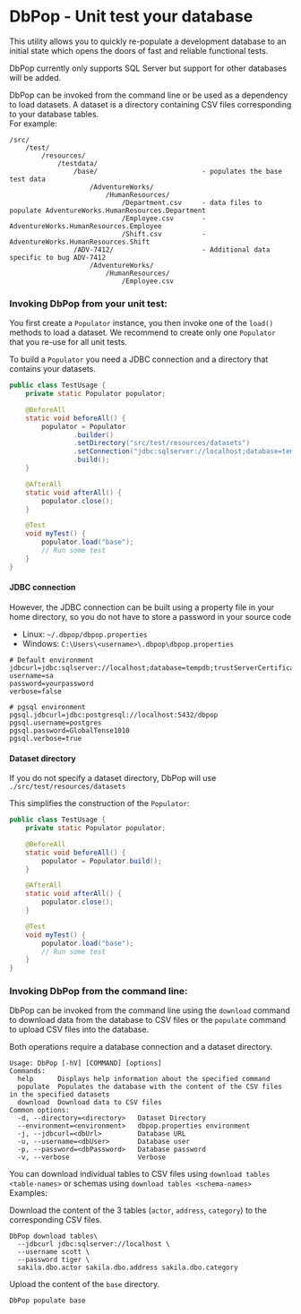 # DbPop - Unit test your database

This utility allows you to quickly re-populate a development database to an initial state
which opens the doors of fast and reliable functional tests.

DbPop currently only supports SQL Server but support for other databases will be added.

DbPop can be invoked from the command line or be used as a dependency to load datasets.
A dataset is a directory containing CSV files corresponding to your database tables.<br/>
For example:

```
/src/
    /test/
        /resources/
            /testdata/
                /base/                          - populates the base test data
                    /AdventureWorks/
                        /HumanResources/
                            /Department.csv     - data files to populate AdventureWorks.HumanResources.Department
                            /Employee.csv       -                        AdventureWorks.HumanResources.Employee
                            /Shift.csv          -                        AdventureWorks.HumanResources.Shift
                /ADV-7412/                      - Additional data specific to bug ADV-7412 
                    /AdventureWorks/
                        /HumanResources/
                            /Employee.csv
```

### Invoking DbPop from your unit test:

You first create a `Populator` instance, you then invoke one of the `load()` methods to load a dataset.
We recommend to create only one `Populator` that you re-use for all unit tests.

To build a `Populator` you need a JDBC connection and a directory that contains your datasets.

```java
public class TestUsage {
    private static Populator populator;

    @BeforeAll
    static void beforeAll() {
        populator = Populator
                .builder()
                .setDirectory("src/test/resources/datasets")
                .setConnection("jdbc:sqlserver://localhost;database=tempdb;trustServerCertificate=true", "sa", "password")
                .build();
    }

    @AfterAll
    static void afterAll() {
        populator.close();
    }

    @Test
    void myTest() {
        populator.load("base");
        // Run some test
    }
}
```

#### JDBC connection

However, the JDBC connection can be built using a property file in your home directory, so you do not have to store a password in your source code
* Linux: `~/.dbpop/dbpop.properties`
* Windows: `C:\Users\<username>\.dbpop\dbpop.properties`

```properties
# Default environment
jdbcurl=jdbc:sqlserver://localhost;database=tempdb;trustServerCertificate=true
username=sa
password=yourpassword
verbose=false

# pgsql environment
pgsql.jdbcurl=jdbc:postgresql://localhost:5432/dbpop
pgsql.username=postgres
pgsql.password=GlobalTense1010
pgsql.verbose=true
```

#### Dataset directory

If you do not specify a dataset directory, DbPop will use `./src/test/resources/datasets`

This simplifies the construction of the `Populator`:

```java
public class TestUsage {
    private static Populator populator;

    @BeforeAll
    static void beforeAll() {
        populator = Populator.build();
    }

    @AfterAll
    static void afterAll() {
        populator.close();
    }

    @Test
    void myTest() {
        populator.load("base");
        // Run some test
    }
}
```

### Invoking DbPop from the command line:

DbPop can be invoked from the command line using the `download` command to download data from the database to CSV files or the `populate` command to upload CSV files into the database.<br/>

Both operations require a database connection and a dataset directory.

```text
Usage: DbPop [-hV] [COMMAND] [options]
Commands:
  help      Displays help information about the specified command
  populate  Populates the database with the content of the CSV files in the specified datasets
  download  Download data to CSV files
Common options:
  -d, --directory=<directory>   Dataset Directory
  --environment=<environment>   dbpop.properties environment
  -j, --jdbcurl=<dbUrl>         Database URL
  -u, --username=<dbUser>       Database user
  -p, --password=<dbPassword>   Database password
  -v, --verbose                 Verbose
```

You can download individual tables to CSV files using `download tables <table-names>` or schemas using `download tables <schema-names>`<br/>
Examples:

Download the content of the 3 tables (`actor`, `address`, `category`) to the corresponding CSV files.
```text
DbPop download tables\
  --jdbcurl jdbc:sqlserver://localhost \
  --username scott \
  --password tiger \
  sakila.dbo.actor sakila.dbo.address sakila.dbo.category
```

Upload the content of the `base` directory.
```text
DbPop populate base
```



